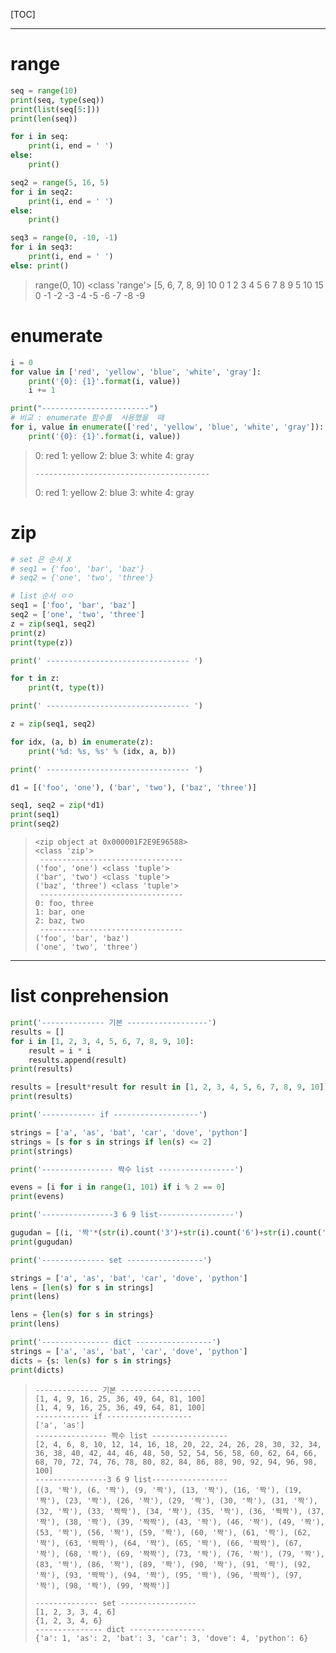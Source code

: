 [TOC]

---

# range

```python
seq = range(10)
print(seq, type(seq))
print(list(seq[5:]))
print(len(seq))

for i in seq:
    print(i, end = ' ')
else:
    print()

seq2 = range(5, 16, 5)
for i in seq2:
    print(i, end = ' ')
else:
    print()

seq3 = range(0, -10, -1)
for i in seq3:
    print(i, end = ' ')
else: print()
```

> range(0, 10) <class 'range'>
> [5, 6, 7, 8, 9]
> 10
> 0 1 2 3 4 5 6 7 8 9 
> 5 10 15 
> 0 -1 -2 -3 -4 -5 -6 -7 -8 -9 



# enumerate

```python
i = 0
for value in ['red', 'yellow', 'blue', 'white', 'gray']:
    print('{0}: {1}'.format(i, value))
    i += 1

print("------------------------")
# 비교 : enumerate 함수를  사용했을  때
for i, value in enumerate(['red', 'yellow', 'blue', 'white', 'gray']):
    print('{0}: {1}'.format(i, value))
```

> 0: red
> 1: yellow
> 2: blue
> 3: white
> 4: gray
>
> `---------------------------------------`
>
> 0: red
> 1: yellow
> 2: blue
> 3: white
> 4: gray



# zip

```python
# set 은 순서 X
# seq1 = {'foo', 'bar', 'baz'}
# seq2 = {'one', 'two', 'three'}

# list 순서 ㅇㅇ
seq1 = ['foo', 'bar', 'baz']
seq2 = ['one', 'two', 'three']
z = zip(seq1, seq2)
print(z)
print(type(z))

print(' -------------------------------- ')

for t in z:
    print(t, type(t))

print(' -------------------------------- ')

z = zip(seq1, seq2)

for idx, (a, b) in enumerate(z):
    print('%d: %s, %s' % (idx, a, b))

print(' -------------------------------- ')

d1 = [('foo', 'one'), ('bar', 'two'), ('baz', 'three')]

seq1, seq2 = zip(*d1)
print(seq1)
print(seq2)


```

> ```
> <zip object at 0x000001F2E9E96588>
> <class 'zip'>
>  -------------------------------- 
> ('foo', 'one') <class 'tuple'>
> ('bar', 'two') <class 'tuple'>
> ('baz', 'three') <class 'tuple'>
>  -------------------------------- 
> 0: foo, three
> 1: bar, one
> 2: baz, two
>  -------------------------------- 
> ('foo', 'bar', 'baz')
> ('one', 'two', 'three')
> ```



---



# list conprehension

```python
print('-------------- 기본 ------------------')
results = []
for i in [1, 2, 3, 4, 5, 6, 7, 8, 9, 10]:
    result = i * i
    results.append(result)
print(results)

results = [result*result for result in [1, 2, 3, 4, 5, 6, 7, 8, 9, 10]]
print(results)

print('------------ if -------------------')

strings = ['a', 'as', 'bat', 'car', 'dove', 'python']
strings = [s for s in strings if len(s) <= 2]
print(strings)

print('---------------- 짝수 list -----------------')

evens = [i for i in range(1, 101) if i % 2 == 0]
print(evens)

print('----------------3 6 9 list-----------------')

gugudan = [(i, '짝'*(str(i).count('3')+str(i).count('6')+str(i).count('9'))) for i in range(1, 101) if str(i).count('3') != 0 or str(i).count('6') != 0 or str(i).count('9') != 0]
print(gugudan)

print('-------------- set -----------------')

strings = ['a', 'as', 'bat', 'car', 'dove', 'python']
lens = [len(s) for s in strings]
print(lens)

lens = {len(s) for s in strings}
print(lens)

print('--------------- dict -----------------')
strings = ['a', 'as', 'bat', 'car', 'dove', 'python']
dicts = {s: len(s) for s in strings}
print(dicts)

```

> ```
> -------------- 기본 ------------------
> [1, 4, 9, 16, 25, 36, 49, 64, 81, 100]
> [1, 4, 9, 16, 25, 36, 49, 64, 81, 100]
> ------------ if -------------------
> ['a', 'as']
> ---------------- 짝수 list -----------------
> [2, 4, 6, 8, 10, 12, 14, 16, 18, 20, 22, 24, 26, 28, 30, 32, 34, 36, 38, 40, 42, 44, 46, 48, 50, 52, 54, 56, 58, 60, 62, 64, 66, 68, 70, 72, 74, 76, 78, 80, 82, 84, 86, 88, 90, 92, 94, 96, 98, 100]
> ----------------3 6 9 list-----------------
> [(3, '짝'), (6, '짝'), (9, '짝'), (13, '짝'), (16, '짝'), (19, '짝'), (23, '짝'), (26, '짝'), (29, '짝'), (30, '짝'), (31, '짝'), (32, '짝'), (33, '짝짝'), (34, '짝'), (35, '짝'), (36, '짝짝'), (37, '짝'), (38, '짝'), (39, '짝짝'), (43, '짝'), (46, '짝'), (49, '짝'), (53, '짝'), (56, '짝'), (59, '짝'), (60, '짝'), (61, '짝'), (62, '짝'), (63, '짝짝'), (64, '짝'), (65, '짝'), (66, '짝짝'), (67, '짝'), (68, '짝'), (69, '짝짝'), (73, '짝'), (76, '짝'), (79, '짝'), (83, '짝'), (86, '짝'), (89, '짝'), (90, '짝'), (91, '짝'), (92, '짝'), (93, '짝짝'), (94, '짝'), (95, '짝'), (96, '짝짝'), (97, '짝'), (98, '짝'), (99, '짝짝')]
> 
> -------------- set -----------------
> [1, 2, 3, 3, 4, 6]
> {1, 2, 3, 4, 6}
> --------------- dict -----------------
> {'a': 1, 'as': 2, 'bat': 3, 'car': 3, 'dove': 4, 'python': 6}
> ```



